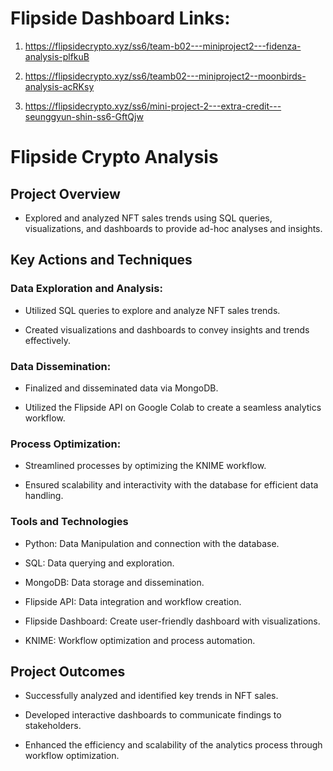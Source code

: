 # Flipside Dashboard Links:

1. https://flipsidecrypto.xyz/ss6/team-b02---miniproject2---fidenza-analysis-plfkuB

2. https://flipsidecrypto.xyz/ss6/teamb02---miniproject2--moonbirds-analysis-acRKsy

3. https://flipsidecrypto.xyz/ss6/mini-project-2---extra-credit---seunggyun-shin-ss6-GftQjw


# Flipside Crypto Analysis

## Project Overview

- Explored and analyzed NFT sales trends using SQL queries, visualizations, and dashboards to provide ad-hoc analyses and insights.

## Key Actions and Techniques

### Data Exploration and Analysis:

- Utilized SQL queries to explore and analyze NFT sales trends.

- Created visualizations and dashboards to convey insights and trends effectively.

### Data Dissemination:

- Finalized and disseminated data via MongoDB.

- Utilized the Flipside API on Google Colab to create a seamless analytics workflow.

### Process Optimization:

- Streamlined processes by optimizing the KNIME workflow.

- Ensured scalability and interactivity with the database for efficient data handling.

### Tools and Technologies

- Python: Data Manipulation and connection with the database.

- SQL: Data querying and exploration.

- MongoDB: Data storage and dissemination.

- Flipside API: Data integration and workflow creation.

- Flipside Dashboard: Create user-friendly dashboard with visualizations.

- KNIME: Workflow optimization and process automation.

## Project Outcomes

- Successfully analyzed and identified key trends in NFT sales.

- Developed interactive dashboards to communicate findings to stakeholders.

- Enhanced the efficiency and scalability of the analytics process through workflow optimization.
